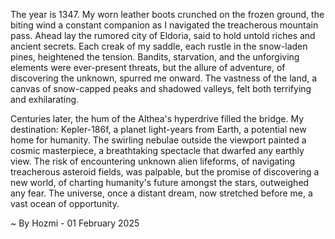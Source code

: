 
The year is 1347.  My worn leather boots crunched on the frozen ground, the biting wind a constant companion as I navigated the treacherous mountain pass.  Ahead lay the rumored city of Eldoria, said to hold untold riches and ancient secrets.  Each creak of my saddle, each rustle in the snow-laden pines, heightened the tension.  Bandits, starvation, and the unforgiving elements were ever-present threats, but the allure of adventure, of discovering the unknown, spurred me onward.  The vastness of the land, a canvas of snow-capped peaks and shadowed valleys, felt both terrifying and exhilarating.


Centuries later, the hum of the Althea's hyperdrive filled the bridge.  My destination: Kepler-186f, a planet light-years from Earth, a potential new home for humanity.  The swirling nebulae outside the viewport painted a cosmic masterpiece, a breathtaking spectacle that dwarfed any earthly view.  The risk of encountering unknown alien lifeforms, of navigating treacherous asteroid fields, was palpable, but the promise of discovering a new world, of charting humanity's future amongst the stars, outweighed any fear. The universe, once a distant dream, now stretched before me, a vast ocean of opportunity.

~ By Hozmi - 01 February 2025
